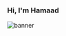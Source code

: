 ### Hi, I'm Hamaad
![banner](https://user-images.githubusercontent.com/18343242/167202505-6173e0ae-3d72-44eb-bdb7-a00fed5a6e02.png)

<!--
**Hamaad102/Hamaad102** is a ✨ _special_ ✨ repository because its `README.md` (this file) appears on your GitHub profile.

Here are some ideas to get you started:

- 🔭 I’m currently working on ...
- 🌱 I’m currently learning ...
- 👯 I’m looking to collaborate on ...
- 🤔 I’m looking for help with ...
- 💬 Ask me about ...
- 📫 How to reach me: ...
- 😄 Pronouns: ...
- ⚡ Fun fact: ...
-->
